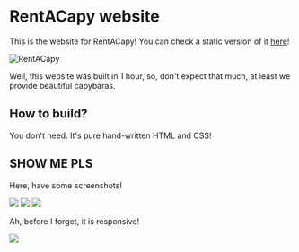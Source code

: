 # RentACapy website

This is the website for RentACapy! You can check a static version of it [here](https://haskellcamargo.github.io/rent-a-capy/)!

![RentACapy](http://i.imgur.com/3gqqapY.png)

Well, this website was built in 1 hour, so, don't expect that much, at least we provide beautiful capybaras.

## How to build?

You don't need. It's pure hand-written HTML and CSS!

## SHOW ME PLS

Here, have some screenshots!

![](http://i.imgur.com/Ish8EAY.png)
![](http://i.imgur.com/0om7Vvw.png)
![](http://i.imgur.com/tb67ySi.png)

Ah, before I forget, it is responsive!

![](http://i.imgur.com/4k3z9cJ.png)

